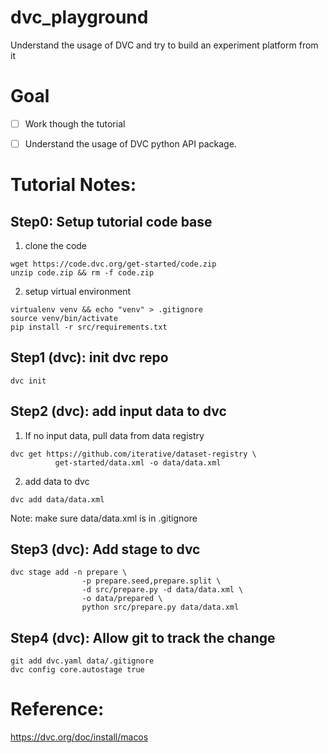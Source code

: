 # dvc_playground
Understand the usage of DVC and try to build an experiment platform from it

# Goal 

- [ ] Work though the tutorial
- [ ] Understand the usage of DVC python API package.


# Tutorial Notes:

## Step0: Setup tutorial code base

1. clone the code
```
wget https://code.dvc.org/get-started/code.zip
unzip code.zip && rm -f code.zip
```
2. setup virtual environment

```
virtualenv venv && echo "venv" > .gitignore
source venv/bin/activate
pip install -r src/requirements.txt
```
## Step1 (dvc): init dvc repo

```
dvc init
```

## Step2 (dvc): add input data to dvc

1. If no input data, pull data from data registry
```
dvc get https://github.com/iterative/dataset-registry \
          get-started/data.xml -o data/data.xml
```
2. add data to dvc
```
dvc add data/data.xml
```
Note: make sure data/data.xml is in .gitignore

## Step3 (dvc): Add stage to dvc
```
dvc stage add -n prepare \
                -p prepare.seed,prepare.split \
                -d src/prepare.py -d data/data.xml \
                -o data/prepared \
                python src/prepare.py data/data.xml
```
## Step4 (dvc): Allow git to track the change 

```
git add dvc.yaml data/.gitignore
dvc config core.autostage true
```
# Reference:

https://dvc.org/doc/install/macos